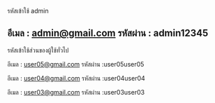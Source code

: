  รหัสเข้าใช้ admin 

อีเมล : admin@gmail.com
รหัสผ่าน : admin12345
-----------------------------
รหัสเข้าใช้ส่วนของผู้ใช้ทั่วไป 

อีเมล : user05@gmail.com
รหัสผ่าน :user05user05

อีเมล : user04@gmail.com
รหัสผ่าน :user04user04

อีเมล : user03@gmail.com
รหัสผ่าน :user03user03

